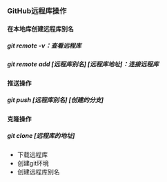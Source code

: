 ### GitHub远程库操作

#### 在本地库创建远程库别名

##### git remote -v：查看远程库

##### git remote add [远程库别名] [远程库地址]：连接远程库

#### 推送操作

##### git push [远程库别名] [创建的分支]

#### 克隆操作

##### git clone [远程库的地址]

* 下载远程库
* 创建git环境
* 创建远程库别名

